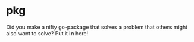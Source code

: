 # pkg

Did you make a nifty go-package that solves a problem that others might also want to solve? Put it in here!
